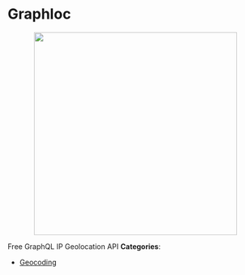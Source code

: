# Graphloc

<p align="center">
    <img width="400" src="https://raw.githubusercontent.com/awesome-apis/awesome-apis/apis/graphloc/logo_256x256.png" />
</p>


Free GraphQL IP Geolocation API
**Categories**:

- [Geocoding](https://github/awesome-apis/awesome-apis#geocoding)




